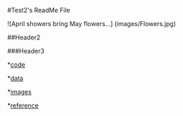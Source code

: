 #Test2's ReadMe File

![April showers bring May flowers...] (images/Flowers.jpg)

##Header2

###Header3

*[code](code)

*[data](data)

*[images](images)

*[reference](reference)